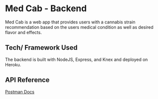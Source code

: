 # Med Cab - Backend
Med Cab is a web app that provides users with a cannabis strain recommendation based on the users medical condition as well as desired flavor and effects. 

## Tech/ Framework Used
The backend is built with NodeJS, Express, and Knex and deployed on Heroku.

## API Reference
[Postman Docs](https://documenter.getpostman.com/view/10127954/SzRuXBEh?version=latest)
